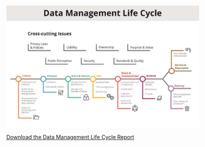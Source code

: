 ![data-management-life-cycle-image](../static/images/data-management-life-cycle.png)

[Download the Data Management Life Cycle Report](../static/docs/data-management-life-cycle.pdf)